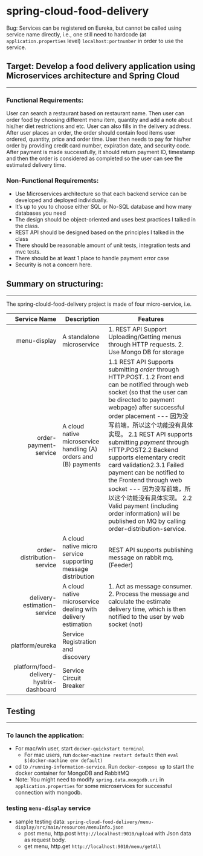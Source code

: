 # spring-cloud-food-delivery

Bug: Services can be registered on Eureka, but cannot be called using service name directly, i.e., one still need to hardcode (at `application.properties` level) `localhost:portnumber` in order to use the service.

## Target: Develop a food delivery application using Microservices architecture and Spring Cloud
------------
### Functional Requirements:
User can search a restaurant based on restaurant name. Then user can order food by choosing different menu item, quantity and add a note about his/her diet restrictions and etc. User can also fills in the delivery address. After user places an order, the order should contain food items user ordered, quantity, price and order time. User then needs to pay for his/her order by providing credit card number, expiration date, and security code. After payment is made successfully, it should return payment ID, timestamp and then the order is considered as completed so the user can see the estimated delivery time.
### Non-Functional Requirements:
- Use Microservices architecture so that each backend service can be developed and deployed individually.
- It’s up to you to choose either SQL or No-SQL database and how many databases you need
- The design should be object-oriented and uses best practices I talked in the class.
- REST API should be designed based on the principles I talked in the class
- There should be reasonable amount of unit tests, integration tests and mvc tests.
- There should be at least 1 place to handle payment error case
- Security is not a concern here.

## Summary on structuring:
-----------
The spring-clould-food-delivery project is made of four micro-service, i.e.

|                             Service Name | Description                                                      | Features                                                                                                                                                                                                                                                                                                                                                                                                                                                                                                                                                                                                   |
|-----------------------------------------:|------------------------------------------------------------------|------------------------------------------------------------------------------------------------------------------------------------------------------------------------------------------------------------------------------------------------------------------------------------------------------------------------------------------------------------------------------------------------------------------------------------------------------------------------------------------------------------------------------------------------------------------------------------------------------------|
|                             menu-display | A standalone microservice                                        | 1. REST API Support Uploading/Getting menus through HTTP requests. 2. Use Mongo DB for storage                                                                                                                                                                                                                                                                                                                                                                                                                                                                                                             |
|                    order-payment-service | A cloud native microservice handling (A) orders and (B) payments | 1.1  REST API Supports submitting *order* through HTTP.POST.  1.2  Front end can be notified through web socket (so that the user can be directed to payment webpage) after successful order placement --- 因为没写前端，所以这个功能没有具体实现。 2.1 REST API supports submitting *payment* through HTTP.POST2.2 Backend supports elementary credit card validation2.3.1 Failed payment can be notified to the Frontend through web socket --- 因为没写前端，所以这个功能没有具体实现。 2.2 Valid payment (including order information) will be published on MQ by calling order-distribution-service.  |
|               order-distribution-service | A cloud native micro service supporting message distribution     | REST API supports publishing message on rabbit mq. (Feeder)                                                                                                                                                                                                                                                                                                                                                                                                                                                                                                                                                |
|              delivery-estimation-service | A cloud native microservice dealing with delivery estimation     | 1. Act as message consumer. 2. Process the message and calculate the estimate delivery time, which is then notified to the user by web socket (not)                                                                                                                                                                                                                                                                                                                                                                                                                                                        |
| platform/eureka                          | Service Registration and discovery                               |                                                                                                                                                                                                                                                                                                                                                                                                                                                                                                                                                                                                            |
| platform/food-delivery-hystrix-dashboard | Service Circuit Breaker                                          |                                                                                                                                                                                                                                                                                                                                                                                                                                                                                                                                                                                                            |


## Testing
------------
### To launch the application:  

* For mac/win user, start `docker-quickstart terminal`
  * For mac users, run `docker-machine restart default` then `eval $(docker-machine env default)`
* cd to `/running-information-service`. Run `docker-compose up` to start the docker container for MongoDB and RabbitMQ
* Note: You might need to modify `spring.data.mongodb.uri` in `application.properties` for some microservices for successful connection with mongodb.

### testing `menu-display` service

* sample testing data: `spring-cloud-food-delivery/menu-display/src/main/resources/menuInfo.json`
  - post menu, http.post `http://localhost:9010/upload` with Json data as request body.
  - get menu, http.get `http://localhost:9010/menu/getAll`



